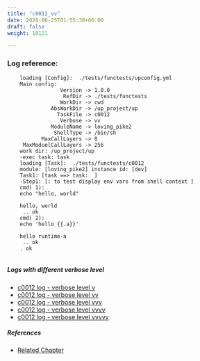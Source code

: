 ```yaml
---
title: "c0012_vv"
date: 2020-06-25T01:55:38+66:00
draft: false
weight: 10121

---
```


### Log reference: <no value>

```
    loading [Config]:  ./tests/functests/upconfig.yml
    Main config:
                 Version -> 1.0.0
                  RefDir -> ./tests/functests
                 WorkDir -> cwd
              AbsWorkDir -> /up_project/up
                TaskFile -> c0012
                 Verbose -> vv
              ModuleName -> loving_pike2
               ShellType -> /bin/sh
           MaxCallLayers -> 8
     MaxModuelCallLayers -> 256
    work dir: /up_project/up
    -exec task: task
    loading [Task]:  ./tests/functests/c0012
    module: [loving_pike2] instance id: [dev]
    Task1: [task ==> task:  ]
    -Step1: [: to test display env vars from shell context ]
    cmd( 1):
    echo "hello, world"
    
    hello, world
     .. ok
    cmd( 2):
    echo 'hello {{.a}}'
    
    hello runtime-a
     .. ok
    . ok
    
```

##### Logs with different verbose level
* [c0012 log - verbose level v](../../logs/c0012_v)
* [c0012 log - verbose level vv](../../logs/c0012_vv)
* [c0012 log - verbose level vvv](../../logs/c0012_vvv)
* [c0012 log - verbose level vvvv](../../logs/c0012_vvvv)
* [c0012 log - verbose level vvvvv](../../logs/c0012_vvvvv)

##### References
* [Related Chapter](../../vars/c0012)
